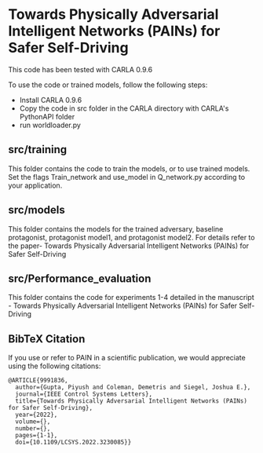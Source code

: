 # Towards Physically Adversarial Intelligent Networks (PAINs) for Safer Self-Driving

This code has been tested with CARLA 0.9.6

To use the code or trained models, follow the following steps:
- Install CARLA 0.9.6
- Copy the code in src folder in the CARLA directory with CARLA's PythonAPI folder
- run worldloader.py

## src/training
This folder contains the code to train the models, or to use trained models. Set the flags Train_network and use_model in Q_network.py according to your application.

## src/models
This folder contains the models for the trained adversary, baseline protagonist, protagonist model1, and protagonist model2. For details refer to the paper- Towards Physically Adversarial Intelligent Networks (PAINs) for Safer Self-Driving

## src/Performance_evaluation
This folder contains the code for experiments 1-4 detailed in the manuscript - Towards Physically Adversarial Intelligent Networks (PAINs) for Safer Self-Driving

## BibTeX Citation

If you use or refer to PAIN in a scientific publication, we would appreciate using the following citations:

```
@ARTICLE{9991836,
  author={Gupta, Piyush and Coleman, Demetris and Siegel, Joshua E.},
  journal={IEEE Control Systems Letters}, 
  title={Towards Physically Adversarial Intelligent Networks (PAINs) for Safer Self-Driving}, 
  year={2022},
  volume={},
  number={},
  pages={1-1},
  doi={10.1109/LCSYS.2022.3230085}}
```
